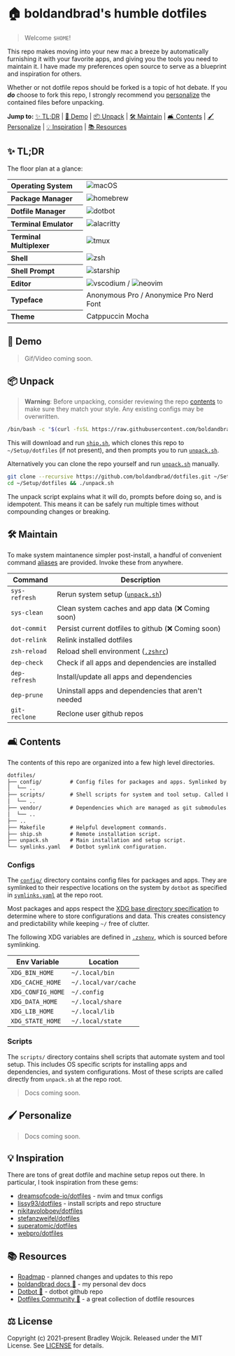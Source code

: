 # 🏠 boldandbrad's humble dotfiles

> Welcome `$HOME`!

This repo makes moving into your new mac a breeze by automatically furnishing it
with your favorite apps, and giving you the tools you need to maintain it. I
have made my preferences open source to serve as a blueprint and inspiration for
others.

Whether or not dotfile repos should be forked is a topic of hot debate. If you
***do*** choose to fork this repo, I strongly recommend you
[personalize](#personalize) the contained files before unpacking.

**Jump to:**
[✨ TL;DR](#tldr) |
[🎥 Demo](#demo) |
[📦 Unpack](#unpack) |
[🛠️ Maintain](#maintain) |
[🛋️ Contents](#contents) |
[🖌️ Personalize](#personalize) |
[💡 Inspiration](#inspiration) |
[📚 Resources](#resources)

## ✨ TL;DR <a id="tldr"></a>

The floor plan at a glance:

<!-- I wish I could create a table without a header row in pure markdown 🙃 -->
<table>
  <tr>
    <th align="left">Operating System</th>
    <td>
      <img alt="macOS" src="https://img.shields.io/badge/macOS-_?logo=apple&logoColor=white&color=%23000000">
      <!-- <img alt="arch-linux" src="https://img.shields.io/badge/Arch%20Linux-_?logo=arch-linux&logoColor=white&color=%231793D1"> -->
    </td>
  </tr>
  <tr>
    <th align="left">Package Manager</th>
    <td>
      <img alt="homebrew" src="https://img.shields.io/badge/Homebrew-_?logo=homebrew&logoColor=black&color=%23FBB040">
    </td>
  </tr>
  <tr>
    <th align="left">Dotfile Manager</th>
    <td>
      <img alt="dotbot" src="https://img.shields.io/badge/dotbot-_?logoColor=white&color=grey">
    </td>
  </tr>
  <tr>
    <th align="left">Terminal Emulator</th>
    <td>
      <img alt="alacritty" src="https://img.shields.io/badge/Alacritty-_?logo=alacritty&logoColor=white&color=%23F46D01">
    </td>
  </tr>
  <tr>
    <th align="left">Terminal Multiplexer</th>
    <td>
      <img alt="tmux" src="https://img.shields.io/badge/tmux-_?logo=tmux&logoColor=white&color=%231BB91F">
    </td>
  </tr>
  <tr>
    <th align="left">Shell</th>
    <td>
      <img alt="zsh" src="https://img.shields.io/badge/Zsh-_?logo=zsh&logoColor=white&color=%23F15A24">
    </td>
  </tr>
  <tr>
    <th align="left">Shell Prompt</th>
    <td>
      <img alt="starship" src="https://img.shields.io/badge/starship-_?logo=starship&logoColor=white&color=%23DD0B78">
    </td>
  </tr>
  <tr>
    <th align="left">Editor</th>
    <td>
      <img alt="vscodium" src="https://img.shields.io/badge/VSCodium-_?logo=vscodium&logoColor=white&color=%232F80ED"> /
      <img alt="neovim" src="https://img.shields.io/badge/Neovim-_?logo=neovim&logoColor=white&color=%2357A143">
    </td>
  </tr>
  <tr>
    <th align="left">Typeface</th>
    <td>Anonymous Pro / Anonymice Pro Nerd Font</td>
  </tr>
  <tr>
    <th align="left">Theme</th>
    <td>Catppuccin Mocha</td>
  </tr>
</table>

## 🎥 Demo <a id="demo"></a>

> Gif/Video coming soon.

## 📦 Unpack <a id="unpack"></a>

> **Warning**: Before unpacking, consider reviewing the repo [contents](#contents) to
> make sure they match your style. Any existing configs may be overwritten.

```sh
/bin/bash -c "$(curl -fsSL https://raw.githubusercontent.com/boldandbrad/dotfiles/main/ship.sh)"
```

This will download and run [`ship.sh`](../ship.sh), which
clones this repo to `~/Setup/dotfiles` (if not present), and then prompts you to
run [`unpack.sh`](../unpack.sh).

Alternatively you can clone the repo yourself and run [`unpack.sh`](../unpack.sh)
manually.

```sh
git clone --recursive https://github.com/boldandbrad/dotfiles.git ~/Setup/dotfiles
cd ~/Setup/dotfiles && ./unpack.sh
```

The unpack script explains what it will do, prompts before doing so, and is
idempotent. This means it can be safely run multiple times without compounding
changes or breaking.

## 🛠️ Maintain <a id="maintain"></a>

To make system maintanence simpler post-install, a handful of convenient
command [aliases](../config/zsh/aliases/dotfiles.zsh) are provided. Invoke these
from anywhere.

| Command       | Description                                                 |
| -             | -                                                           |
| `sys-refresh` | Rerun system setup ([`unpack.sh`](../unpack.sh))            |
| `sys-clean`   | Clean system caches and app data (❌ Coming soon)           |
| `dot-commit`  | Persist current dotfiles to github (❌ Coming soon)         |
| `dot-relink`  | Relink installed dotfiles                                   |
| `zsh-reload`  | Reload shell environment ([`.zshrc`](../config/zsh/.zshrc)) |
| `dep-check`   | Check if all apps and dependencies are installed            |
| `dep-refresh` | Install/update all apps and dependencies                    |
| `dep-prune`   | Uninstall apps and dependencies that aren't needed          |
| `git-reclone` | Reclone user github repos                                   |

## 🛋️ Contents <a id="contents"></a>

The contents of this repo are organized into a few high level directories.

```txt
dotfiles/
├── config/         # Config files for packages and apps. Symlinked by dotbot.
│  └── ..
├── scripts/        # Shell scripts for system and tool setup. Called by unpack.sh.
│  └── ..
├── vendor/         # Dependencies which are managed as git submodules.
│  └── ..
├── ..
├── Makefile        # Helpful development commands.
├── ship.sh         # Remote installation script.
├── unpack.sh       # Main installation and setup script.
└── symlinks.yaml   # Dotbot symlink configuration.
```

### Configs

The [`config/`](../config/README.md) directory contains config files for
packages and apps. They are symlinked to their respective locations on the
system by `dotbot` as specified in [`symlinks.yaml`](../symlinks.yaml) at the
repo root.

Most packages and apps respect the
[XDG base directory specification](https://specifications.freedesktop.org/basedir-spec/latest/index.html)
to determine where to store configurations and data. This creates consistency
and predictability while keeping `~/` free of clutter.

The following XDG variables are defined in [`.zshenv`](../config/zsh/.zshenv),
which is sourced before symlinking.

| Env Variable      | Location              |
| -                 | -                     |
| `XDG_BIN_HOME`    | `~/.local/bin`        |
| `XDG_CACHE_HOME`  | `~/.local/var/cache`  |
| `XDG_CONFIG_HOME` | `~/.config`           |
| `XDG_DATA_HOME`   | `~/.local/share`      |
| `XDG_LIB_HOME`    | `~/.local/lib`        |
| `XDG_STATE_HOME`  | `~/.local/state`      |

### Scripts

The `scripts/` directory contains shell scripts that automate system and tool
setup. This includes OS specific scripts for installing apps and dependencies,
and system configurations. Most of these scripts are called directly from
`unpack.sh` at the repo root.

> Docs coming soon.

## 🖌️ Personalize <a id="personalize"></a>

> Docs coming soon.

## 💡 Inspiration <a id="inspiration"></a>

There are tons of great dotfile and machine setup repos out there. In
particular, I took inspiration from these gems:

- [dreamsofcode-io/dotfiles](https://github.com/dreamsofcode-io/dotfiles) - nvim
  and tmux configs
- [lissy93/dotfiles](https://github.com/lissy93/dotfiles) - install scripts and
  repo structure
- [nikitavoloboev/dotfiles](https://github.com/nikitavoloboev/dotfiles)
- [stefanzweifel/dotfiles](https://github.com/stefanzweifel/dotfiles)
- [superatomic/dotfiles](https://github.com/superatomic/dotfiles)
- [webpro/dotfiles](https://github.com/webpro/dotfiles)

## 📚 Resources <a id="resources"></a>

- [Roadmap](ROADMAP.md) - planned changes and updates to this repo
- [boldandbrad docs 🔗](https://boldandbrad.github.io/docs) - my personal dev
  docs
- [Dotbot 🔗](https://github.com/anishathalye/dotbot) - dotbot github repo
- [Dotfiles Community 🔗](https://dotfiles.github.io/) - a great collection of
  dotfile resources

## ⚖️ License <a id="license"></a>

Copyright (c) 2021-present Bradley Wojcik. Released under the MIT License. See
[LICENSE](../LICENSE) for details.
